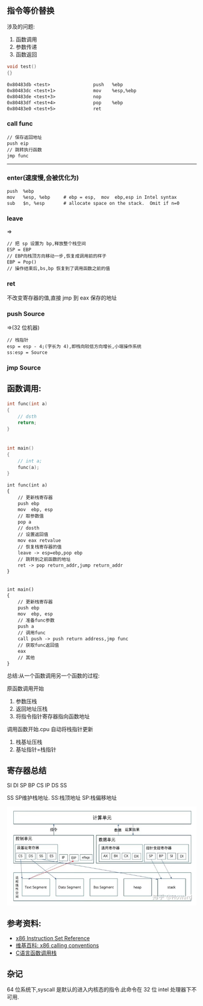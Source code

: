 ## 指令等价替换

涉及的问题:


1. 函数调用
2. 参数传递
3. 函数返回

```c
void test()
{}
```
```x86asm
0x80483db <test>                push   %ebp
0x80483dc <test+1>              mov    %esp,%ebp
0x80483de <test+3>              nop
0x80483df <test+4>              pop    %ebp
0x80483e0 <test+5>              ret
```


### call func

```x86asm
// 保存返回地址
push eip
// 跳转执行函数
jmp func
```
----

### enter(速度慢,会被优化为)

```x86asm
push  %ebp
mov   %esp, %ebp     # ebp = esp,  mov  ebp,esp in Intel syntax
sub   $n, %esp       # allocate space on the stack.  Omit if n=0
```

### leave
=>
```x86asm
// 把 sp 设置为 bp,释放整个栈空间
ESP = EBP
// EBP向栈顶方向移动一步,恢复成调用前的样子
EBP = Pop()
// 操作结束后,bs,bp 恢复到了调用函数之前的值
```

### ret

不改变寄存器的值,直接 jmp 到 eax 保存的地址

### push Source

=>(32 位机器)
```
// 栈指针
esp = esp - 4;(字长为 4),即栈向较低方向增长,小端操作系统
ss:esp = Source
```

### jmp Source



## 函数调用:

```c
int func(int a)
{
    // dsth
    return;
}


int main()
{
    // int a;
    func(a);
}
```

```x86asm
int func(int a)
{
    // 更新栈寄存器
    push ebp
    mov  ebp, esp
    // 取参数值
    pop a
    // dosth
    // 设置返回值
    mov eax retvalue
    // 恢复栈寄存器的值
    leave -> esp=ebp,pop ebp
    // 跳转到之前函数的地址
    ret -> pop return_addr,jump return_addr
}


int main()
{
    // 更新栈寄存器
    push ebp
    mov  ebp, esp
    // 准备func参数
    push a
    // 调用func
    call push -> push return address,jmp func
    // 获取func返回值
    eax
    // 其他
}
```
总结:从一个函数调用另一个函数的过程:

原函数调用开始
1. 参数压栈
2. 返回地址压栈
3. 将指令指针寄存器指向函数地址

调用函数开始.cpu 自动将栈指针更新

1. 栈基址压栈
2. 基址指针=栈指针

## 寄存器总结

SI
DI
SP
BP
CS
IP
DS
SS


SS SP维护栈地址.
SS:栈顶地址
SP:栈偏移地址

![](images/cpu-register.jpg)

## 参考资料: 
- [x86 Instruction Set Reference](https://c9x.me/x86/)
- [维基百科: x86 calling conventions](https://en.wikipedia.org/wiki/X86_calling_conventions#x86-64_calling_conventions)
- [C语言函数调用栈](https://www.cnblogs.com/clover-toeic/p/3755401.html)

## 杂记

64 位系统下,syscall 是默认的进入内核态的指令.此命令在 32 位 intel 处理器下不可用.
